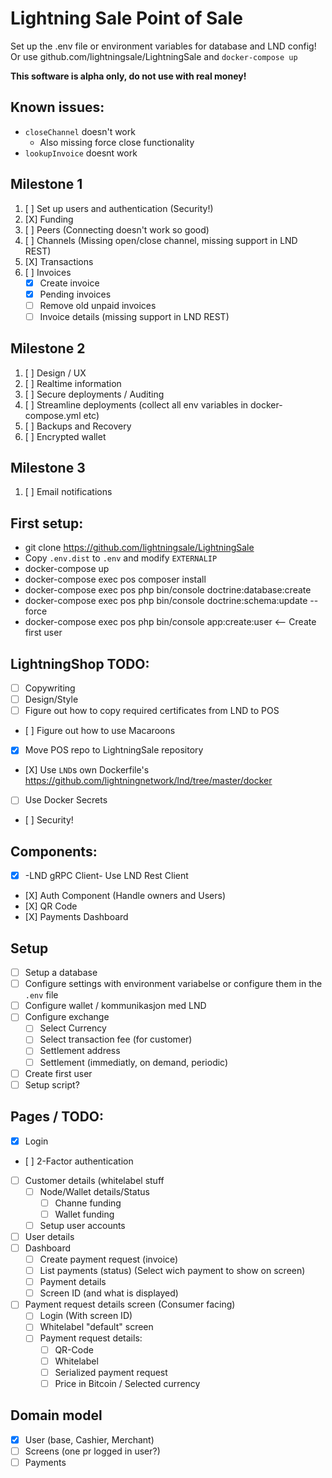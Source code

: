 # Lightning Sale Point of Sale

Set up the .env file or environment variables for database and LND config!
Or use github.com/lightningsale/LightningSale and `docker-compose up`

**This software is alpha only, do not use with real money!**
## Known issues:
- `closeChannel` doesn't work
  - Also missing force close functionality
- `lookupInvoice` doesnt work 

## Milestone 1
 1. [ ] Set up users and authentication (Security!)
 2. [X] Funding
 3. [ ] Peers (Connecting doesn't work so good)
 4. [ ] Channels (Missing open/close channel, missing support in LND REST)
 5. [X] Transactions
 6. [ ] Invoices
    - [X] Create invoice
    - [X] Pending invoices
    - [ ] Remove old unpaid invoices
    - [ ] Invoice details (missing support in LND REST)

## Milestone 2
 1. [ ] Design / UX
 2. [ ] Realtime information
 2. [ ] Secure deployments / Auditing
 3. [ ] Streamline deployments (collect all env variables in docker-compose.yml etc)
 4. [ ] Backups and Recovery
 5. [ ] Encrypted wallet
 
## Milestone 3
 1. [ ] Email notifications

## First setup:
 - git clone https://github.com/lightningsale/LightningSale
 - Copy `.env.dist` to `.env` and modify `EXTERNALIP`
 - docker-compose up
 - docker-compose exec pos composer install
 - docker-compose exec pos php bin/console doctrine:database:create
 - docker-compose exec pos php bin/console doctrine:schema:update --force
 - docker-compose exec pos php bin/console app:create:user <-- Create first user

## LightningShop TODO:
 - [ ] Copywriting
 - [ ] Design/Style
 - [ ] Figure out how to copy required certificates from LND to POS
 - [ ] Figure out how to use Macaroons
 - [X] Move POS repo to LightningSale repository
 - [X] Use `LND`s own Dockerfile's https://github.com/lightningnetwork/lnd/tree/master/docker
 - [ ] Use Docker Secrets
 - [ ] Security!

## Components:
 - [X] -LND gRPC Client- Use LND Rest Client
 - [X] Auth Component (Handle owners and Users)
 - [X] QR Code
 - [X] Payments Dashboard


## Setup
 - [ ] Setup a database
 - [ ] Configure settings with environment variabelse or configure them in the `.env` file
 - [ ] Configure wallet / kommunikasjon med LND
 - [ ] Configure exchange 
    - [ ] Select Currency
    - [ ] Select transaction fee (for customer)
    - [ ] Settlement address
    - [ ] Settlement (immediatly, on demand, periodic)
 - [ ] Create first user
 - [ ] Setup script?

## Pages / TODO:
 - [X] Login
 - [ ] 2-Factor authentication
 - [ ] Customer details (whitelabel stuff
   - [ ] Node/Wallet details/Status
      - [ ] Channe funding
      - [ ] Wallet funding
   - [ ] Setup user accounts
 - [ ] User details
 - [ ] Dashboard
   - [ ] Create payment request (invoice)
   - [ ] List payments (status) (Select wich payment to show on screen)
   - [ ] Payment details
   - [ ] Screen ID (and what is displayed)
 - [ ] Payment request details screen (Consumer facing)
   - [ ] Login (With screen ID)
   - [ ] Whitelabel "default" screen
   - [ ] Payment request details:
      - [ ] QR-Code
      - [ ] Whitelabel
      - [ ] Serialized payment request
      - [ ] Price in Bitcoin / Selected currency
## Domain model
 - [X] User (base, Cashier, Merchant)
 - [ ] Screens (one pr logged in user?)
 - [ ] Payments
